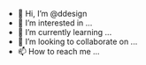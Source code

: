 - 👋 Hi, I’m @ddesign
- 👀 I’m interested in ...
- 🌱 I’m currently learning ...
- 💞️ I’m looking to collaborate on ...
- 📫 How to reach me ...

<!---
- is a ✨ special ✨ repository because its `README.md` (this file) appears on your GitHub profile.
You can click the Preview link to take a look at your changes.
--->

